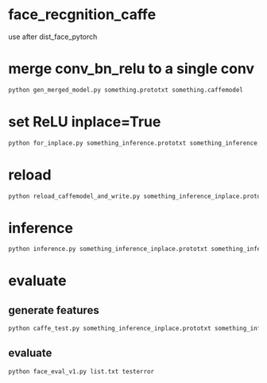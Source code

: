 # face_recgnition_caffe
use after dist_face_pytorch

# merge conv_bn_relu to a single conv
```bash
python gen_merged_model.py something.prototxt something.caffemodel
```
# set ReLU inplace=True
```bash
python for_inplace.py something_inference.prototxt something_inference.caffemodel
```
# reload
```bash
python reload_caffemodel_and_write.py something_inference_inplace.prototxt something_inference_inplace.caffemodel
```
# inference
```bash
python inference.py something_inference_inplace.prototxt something_inference_inplace.caffemodel
```
# evaluate
## generate features
```bash
python caffe_test.py something_inference_inplace.prototxt something_inference_inplace.caffemodel list.txt
```
## evaluate
```bash
python face_eval_v1.py list.txt testerror
```
